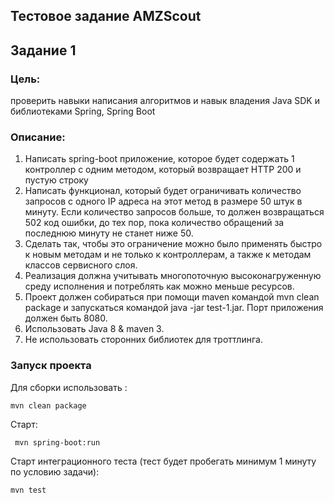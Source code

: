 Тестовое задание AMZScout
-------------------------

## Задание 1

### Цель: 

проверить навыки написания алгоритмов и навык владения Java SDK и библиотеками Spring, Spring Boot

### Описание: 

1. Написать spring-boot приложение, которое будет содержать 1 контроллер с одним методом, который возвращает HTTP 200 и пустую строку
2. Написать функционал, который будет ограничивать количество запросов с одного IP адреса на этот метод в размере 50 штук в минуту. Если количество запросов больше, то должен возвращаться 502 код ошибки, до тех пор, пока количество обращений за последнюю минуту не станет ниже 50.
3. Сделать так, чтобы это ограничение можно было применять быстро к новым методам и не только к контроллерам, а также к методам классов сервисного слоя.
4. Реализация должна учитывать многопоточную высоконагруженную среду исполнения и потреблять как можно меньше ресурсов.
5. Проект должен собираться при помощи maven командой mvn clean package и запускаться командой java -jar test-1.jar. Порт приложения должен быть 8080.
6. Использовать Java 8 & maven 3.
7. Не использовать сторонних библиотек для троттлинга.

### Запуск проекта

Для сборки использовать :

```
mvn clean package
```

Старт:

```
 mvn spring-boot:run
```

Старт интеграционного теста 
(тест будет пробегать минимум 1 минуту по условию задачи):

```
mvn test
```
